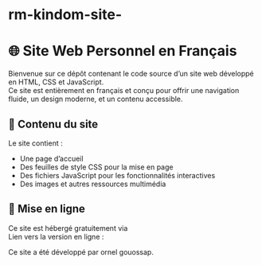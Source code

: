 # rm-kindom-site-
# 🌐 Site Web Personnel en Français

Bienvenue sur ce dépôt contenant le code source d’un site web développé en HTML, CSS et JavaScript.  
Ce site est entièrement en français et conçu pour offrir une navigation fluide, un design moderne, et un contenu accessible.

## 📁 Contenu du site

Le site contient :

- Une page d’accueil
- Des feuilles de style CSS pour la mise en page
- Des fichiers JavaScript pour les fonctionnalités interactives
- Des images et autres ressources multimédia

## 🚀 Mise en ligne

Ce site est hébergé gratuitement via   
Lien vers la version en ligne : 

Ce site a été développé par ornel gouossap.
